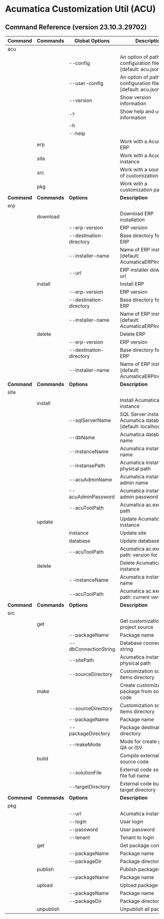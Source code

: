 # Acumatica Customization Util (ACU)

## Command Reference (version 23.10.3.29702)

| **Command** | **Commands** | **Global Options**      | **Description**                                                       
|-------------|--------------|-------------------------|-----------------------------------------------------------------------
| acu         |              |                         |                                                                       
|             |              | --config                | An option of path to configuration file [default: acu.json]           
|             |              | --user-config           | An option of path to user configuration file [default: acu.json.user] 
|             |              | --version               | Show version information                                              
|             |              | -?                      | Show help and usage information                                       
|             |              | -h                      |                                                                       
|             |              | --help                  |                                                                       
|             | erp          |                         | Work with a Acumatica ERP                                             
|             | site         |                         | Work with a Acumatica instance                                        
|             | src          |                         | Work with a source code of customization                              
|             | pkg          |                         | Work with a customization package                                     
| **Command** | **Commands** | **Options**             | **Description**                                                       
| erp         |              |                         |                                                                       
|             | download     |                         | Download ERP installation                                             
|             |              | --erp-version           | ERP version                                                           
|             |              | --destination-directory | Base directory for install ERP                                        
|             |              | --installer-name        | Name of ERP installer file [default: AcumaticaERPInstall.msi]         
|             |              | --url                   | ERP installer download url                                            
|             | install      |                         | Install ERP                                                           
|             |              | --erp-version           | ERP version                                                           
|             |              | --destination-directory | Base directory for install ERP                                        
|             |              | --installer-name        | Name of ERP installer file [default: AcumaticaERPInstall.msi]         
|             | delete       |                         | Delete ERP                                                            
|             |              | --erp-version           | ERP version                                                           
|             |              | --destination-directory | Base directory for install ERP                                        
|             |              | --installer-name        | Name of ERP installer file [default: AcumaticaERPInstall.msi]         
| **Command** | **Commands** | **Options**             | **Description**                                                           
| site        |              |                         |                                                                       
|             | install      |                         | Install Acumatica instance                                            
|             |              | --sqlServerName         | SQL Server instance for Acumatica database [default: localhost]       
|             |              | --dbName                | Acumatica database name                                               
|             |              | --instanceName          | Acumatica instance name                                               
|             |              | --instansePath          | Acumatica instanse physical path                                      
|             |              | --acuAdminName          | Acumatica instance admin name                                         
|             |              | --acuAdminPassword      | Acumatica instance admin password                                     
|             |              | --acuToolPath           | Acumatica ac.exe tool path                                            
|             | update       |                         | Update Acumatica instance                                             
|             |              | instance                | Update site                                                           
|             |              | database                | Update database                                                       
|             |              | --acuToolPath           | Acumatica ac.exe tool path: version for update                        
|             | delete       |                         | Delete Acumatica instance                                             
|             |              | --instanceName          | Acumatica instance name                                               
|             |              | --acuToolPath           | Acumatica ac.exe tool path: current version                           
| **Command** | **Commands** | **Options**             | **Description**                                                           
| src         |              |                         |                                                                       
|             | get          |                         | Get customization project source                                      
|             |              | --packageName           | Package name                                                          
|             |              | --dbConnectionString    | Database connection string                                            
|             |              | --sitePath              | Acumatica instance physical path                                      
|             |              | --sourceDirectory       | Customization source items directory                                  
|             | make         |                         | Create customization package from source code                         
|             |              | --sourceDirectory       | Customization source items directory                                  
|             |              | --packageName           | Package name                                                          
|             |              | --packageDirectory      | Package destination directory                                         
|             |              | --makeMode              | Mode for create package QA or ISV                                     
|             | build        |                         | Compile external library source code                                  
|             |              | --solutionFile          | External code solution file full name                                 
|             |              | --targetDirectory       | External code build target directory                                  
| **Command** | **Commands** | **Options**             | **Description**                                                           
| pkg         |              |                         |                                                                       
|             |              | --url                   | Acumatica instance url                                                
|             |              | --login                 | User login                                                            
|             |              | --password              | User password                                                         
|             |              | --tenant                | Tenant to login                                                       
|             | get          |                         | Get package content.                                                  
|             |              | --packageName           | Package name                                                          
|             |              | --packageDir            | Package directory                                                     
|             | publish      |                         | Publish package(s)                                                    
|             |              | --packageName           | Package name                                                          
|             | upload       |                         | Upload package                                                        
|             |              | --packageName           | Package name                                                          
|             |              | --packageDir            | Package directory                                                     
|             | unpublish    |                         | Unpublish all packages                                                
